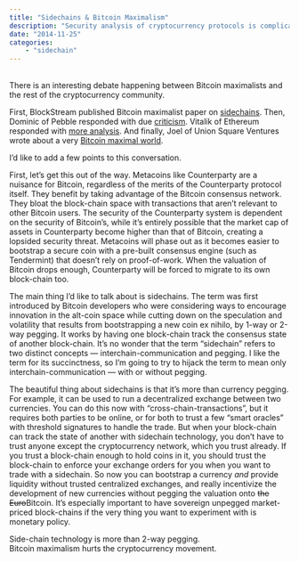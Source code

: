 ```yaml
---
title: "Sidechains & Bitcoin Maximalism"
description: "Security analysis of cryptocurrency protocols is complicated by incentive-alignment and extrinsic factors.  A look at more robust security guarantees"
date: "2014-11-25"
categories: 
    - "sidechain"
---
```


<br/>
There is an interesting debate happening between Bitcoin maximalists and the rest of the cryptocurrency community.

First, BlockStream published Bitcoin maximalist paper on [sidechains](http://www.blockstream.com/sidechains.pdf).
Then, Dominic of Pebble responded with due [criticism](http://blog.pebble.io/post/100702644738/on-sidechains-bitcoin-maximalism-and-freedom).
Vitalik of Ethereum responded with [more analysis](https://blog.ethereum.org/2014/11/20/bitcoin-maximalism-currency-platform-network-effects/).
And finally, Joel of Union Square Ventures wrote about a very [Bitcoin maximal world](http://joel.mn/post/103546215249/the-blockchain-application-stack).

I’d like to add a few points to this conversation.

First, let’s get this out of the way.  Metacoins like Counterparty are a nuisance for Bitcoin, regardless of the merits of the Counterparty protocol itself.  They benefit by taking advantage of the Bitcoin consensus network.  They bloat the block-chain space with transactions that aren’t relevant to other Bitcoin users.  The security of the Counterparty system is dependent on the security of Bitcoin’s, while it’s entirely possible that the market cap of assets in Counterparty become higher than that of Bitcoin, creating a lopsided security threat.  Metacoins will phase out as it becomes easier to bootstrap a secure coin with a pre-built consensus engine (such as Tendermint) that doesn’t rely on proof-of-work.  When the valuation of Bitcoin drops enough, Counterparty will be forced to migrate to its own block-chain too.

The main thing I’d like to talk about is sidechains.  The term was first introduced by Bitcoin developers who were considering ways to encourage innovation in the alt-coin space while cutting down on the speculation and volatility that results from bootstrapping a new coin ex nihilo, by 1-way or 2-way pegging.  It works by having one block-chain track the consensus state of another block-chain.  It’s no wonder that the term “sidechain” refers to two distinct concepts — interchain-communication and pegging.  I like the term for its succinctness, so I’m going to try to hijack the term to mean only interchain-communication — with or without pegging.

The beautiful thing about sidechains is that it’s more than currency pegging.  For example, it can be used to run a decentralized exchange between two currencies.  You can do this now with “cross-chain-transactions”, but it requires both parties to be online, or for both to trust a few “smart oracles” with threshold signatures to handle the trade.  But when your block-chain can track the state of another with sidechain technology, you don’t have to trust anyone except the cryptocurrency network, which you trust already.  If you trust a block-chain enough to hold coins in it, you should trust the block-chain to enforce your exchange orders for you when you want to trade with a sidechain.  So now you can bootstrap a currency *and* provide liquidity without trusted centralized exchanges, and really incentivize the development of new currencies without pegging the valuation onto <s>the Euro</s>Bitcoin.  It’s especially important to have sovereign unpegged market-priced block-chains if the very thing you want to experiment with is monetary policy.

Side-chain technology is more than 2-way pegging.<br/>
Bitcoin maximalism hurts the cryptocurrency movement.
